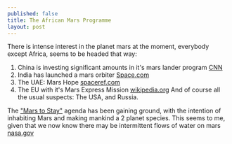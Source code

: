 ```yaml
---
published: false
title: The African Mars Programme
layout: post
---
```

There is intense interest in the planet mars at the moment, everybody except Africa, seems to be headed that way:

1. China is investing significant amounts in it's mars lander program [CNN](http://edition.cnn.com/2015/11/04/asia/china-mars-probe-2020/)
2. India has launched a mars orbiter [Space.com](http://www.space.com/23203-india-mars-orbiter-mission-photos.html)
3. The UAE:  Mars Hope [spaceref.com](http://spaceref.com/mars/uae-unveils-mission-plan-for-the-first-arab-space-probe-to-mars.html)
4. The EU with it's Mars Express Mission [wikipedia.org](http://spaceref.com/mars/uae-unveils-mission-plan-for-the-first-arab-space-probe-to-mars.html)
And of course all the usual suspects: The USA, and Russia.

The ["Mars to Stay"](https://en.wikipedia.org/wiki/Mars_to_Stay) agenda has been gaining ground, with the intention of inhabiting Mars and making mankind a 2 planet species. This seems to me, given that we now know there may be intermittent flows of water on mars [nasa.gov](https://www.nasa.gov/press-release/nasa-confirms-evidence-that-liquid-water-flows-on-today-s-mars)

